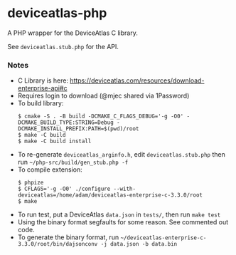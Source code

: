 # deviceatlas-php

A PHP wrapper for the DeviceAtlas C library.

See `deviceatlas.stub.php` for the API.

### Notes

* C Library is here: https://deviceatlas.com/resources/download-enterprise-api#c
* Requires login to download (@mjec shared via 1Password)
* To build library:
  ```
  $ cmake -S . -B build -DCMAKE_C_FLAGS_DEBUG='-g -O0' -DCMAKE_BUILD_TYPE:STRING=Debug -DCMAKE_INSTALL_PREFIX:PATH=$(pwd)/root
  $ make -C build
  $ make -C build install
  ```
* To re-generate `deviceatlas_arginfo.h`, edit `deviceatlas.stub.php` then run `~/php-src/build/gen_stub.php -f`
* To compile extension:
  ```
  $ phpize
  $ CFLAGS='-g -O0' ./configure --with-deviceatlas=/home/adam/deviceatlas-enterprise-c-3.3.0/root
  $ make
  ```
* To run test, put a DeviceAtlas `data.json` in `tests/`, then run `make test`
* Using the binary format segfaults for some reason. See commented out code.
* To generate the binary format, run `~/deviceatlas-enterprise-c-3.3.0/root/bin/dajsonconv -j data.json -b data.bin`
